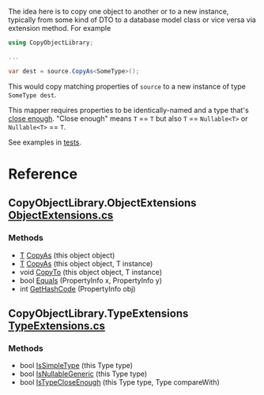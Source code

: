 The idea here is to copy one object to another or to a new instance, typically from some kind of DTO to a database model class or vice versa via extension method. For example

```csharp
using CopyObjectLibrary;

...

var dest = source.CopyAs<SomeType>();
```
This would copy matching properties of `source` to a new instance of type `SomeType dest`.

This mapper requires properties to be identically-named and a type that's [close enough](https://github.com/adamfoneil/CopyObject/blob/master/CopyObject/TypeExtensions.cs#L12). "Close enough" means `T` == `T` but also `T` == `Nullable<T>` or `Nullable<T>` == `T`.

See examples in [tests](https://github.com/adamfoneil/CopyObject/blob/master/Testing/CopyTests.cs).

# Reference
## CopyObjectLibrary.ObjectExtensions [ObjectExtensions.cs](https://github.com/adamfoneil/CopyObject/blob/master/CopyObject/ObjectExtensions.cs#L7)
### Methods
- [T](https://github.com/adamfoneil/CopyObject/blob/master/CopyObject/ObjectExtensions.cs#L14) [CopyAs](https://github.com/adamfoneil/CopyObject/blob/master/CopyObject/ObjectExtensions.cs#L14)
 (this object object)
- [T](https://github.com/adamfoneil/CopyObject/blob/master/CopyObject/ObjectExtensions.cs#L20) [CopyAs](https://github.com/adamfoneil/CopyObject/blob/master/CopyObject/ObjectExtensions.cs#L20)<T>
 (this object object, T instance)
- void [CopyTo](https://github.com/adamfoneil/CopyObject/blob/master/CopyObject/ObjectExtensions.cs#L39)<T>
 (this object object, T instance)
- bool [Equals](https://github.com/adamfoneil/CopyObject/blob/master/CopyObject/ObjectExtensions.cs#L43)
 (PropertyInfo x, PropertyInfo y)
- int [GetHashCode](https://github.com/adamfoneil/CopyObject/blob/master/CopyObject/ObjectExtensions.cs#L46)
 (PropertyInfo obj)

## CopyObjectLibrary.TypeExtensions [TypeExtensions.cs](https://github.com/adamfoneil/CopyObject/blob/master/CopyObject/TypeExtensions.cs#L6)
### Methods
- bool [IsSimpleType](https://github.com/adamfoneil/CopyObject/blob/master/CopyObject/TypeExtensions.cs#L8)
 (this Type type)
- bool [IsNullableGeneric](https://github.com/adamfoneil/CopyObject/blob/master/CopyObject/TypeExtensions.cs#L10)
 (this Type type)
- bool [IsTypeCloseEnough](https://github.com/adamfoneil/CopyObject/blob/master/CopyObject/TypeExtensions.cs#L12)
 (this Type type, Type compareWith)
